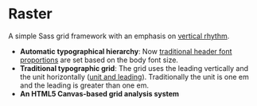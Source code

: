 # Raster

A simple Sass grid framework with an emphasis on [vertical rhythm](http://24ways.org/2006/compose-to-a-vertical-rhythm).

- **Automatic typographical hierarchy**: Now [traditional header font proportions](http://retinart.net/typography/typographicscale/) are set based on the body font size.
- **Traditional typographic grid**: The grid uses the leading vertically and the unit horizontally ([unit and leading](http://www.thinkingwithtype.com/contents/grid/)). Traditionally the unit is one em and the leading is greater than one em.
- **An HTML5 Canvas-based grid analysis system**